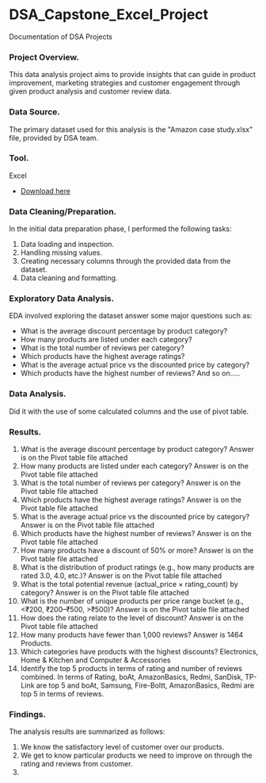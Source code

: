 # DSA_Capstone_Excel_Project
Documentation of DSA Projects

### Project Overview.

This data analysis project aims to provide insights that can guide in product improvement, marketing strategies and customer engagement through given product analysis and customer review data.

### Data Source.

The primary dataset used for this analysis is the "Amazon case study.xlsx" file, provided by DSA team.

### Tool.

Excel 
- [Download here](https://www.microsoft.com/en-us/microsoft-365/download-office?msockid=0739cabe1905633c0ca7de41184262b6)

### Data Cleaning/Preparation.

In the initial data preparation phase, I performed the following tasks:

1. Data loading and inspection.
2. Handling missing values.
3. Creating necessary columns through the provided data from the dataset.
4. Data cleaning and formatting.

### Exploratory Data Analysis.

EDA involved exploring the dataset answer some major questions such as:

- What is the average discount percentage by product category?
- How many products are listed under each category?
- What is the total number of reviews per category?
- Which products have the highest average ratings?
- What is the average actual price vs the discounted price by category?
- Which products have the highest number of reviews? 
 And so on.....

### Data Analysis.

Did it with the use of some calculated columns and the use of pivot table.

### Results.
1. What is the average discount percentage by product category? Answer is on the Pivot table file attached
2. How many products are listed under each category? Answer is on the Pivot table file attached
3. What is the total number of reviews per category? Answer is on the Pivot table file attached
4. Which products have the highest average ratings? Answer is on the Pivot table file attached
5. What is the average actual price vs the discounted price by category? Answer is on the Pivot table file attached
6. Which products have the highest number of reviews? Answer is on the Pivot table file attached
7. How many products have a discount of 50% or more? Answer is on the Pivot table file attached
8. What is the distribution of product ratings (e.g., how many products are rated 3.0, 
    4.0, etc.)? Answer is on the Pivot table file attached
9. What is the total potential revenue (actual_price × rating_count) by category? Answer is on the Pivot table file attached
10. What is the number of unique products per price range bucket (e.g., <₹200, 
    ₹200–₹500, >₹500)? Answer is on the Pivot table file attached
11. How does the rating relate to the level of discount? Answer is on the Pivot table file attached
12. How many products have fewer than 1,000 reviews? Answer is 1464 Products.
13. Which categories have products with the highest discounts? Electronics, Home & Kitchen and Computer & Accessories
14. Identify the top 5 products in terms of rating and number of reviews combined. In terms of Rating, boAt, AmazonBasics,        Redmi, SanDisk, TP-Link are top 5 and boAt, Samsung, Fire-Boltt, AmazonBasics, Redmi are top 5 in terms of reviews.





### Findings.

The analysis results are summarized as follows:

1. We know the satisfactory level of customer over our products.
2. We get to know particular products we need to improve on through the rating and reviews from customer.
3. 
